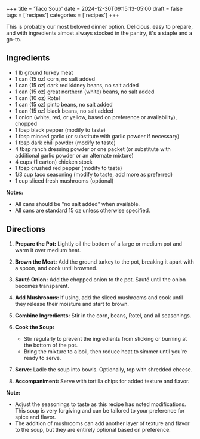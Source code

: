 +++
title = 'Taco Soup'
date = 2024-12-30T09:15:13-05:00
draft = false
tags = ['recipes']
categories = ['recipes']
+++

This is probably our most beloved dinner option. 
Delicious, easy to prepare, and with ingredients almost always stocked in the pantry, it's a staple and a go-to.

## Ingredients

- 1 lb ground turkey meat
- 1 can (15 oz) corn, no salt added
- 1 can (15 oz) dark red kidney beans, no salt added
- 1 can (15 oz) great northern (white) beans, no salt added
- 1 can (10 oz) Rotel
- 1 can (15 oz) pinto beans, no salt added
- 1 can (15 oz) black beans, no salt added
- 1 onion (white, red, or yellow, based on preference or availability), chopped
- 1 tbsp black pepper (modify to taste)
- 1 tbsp minced garlic (or substitute with garlic powder if necessary)
- 1 tbsp dark chili powder (modify to taste)
- 4 tbsp ranch dressing powder or one packet (or substitute with additional garlic powder or an alternate mixture)
- 4 cups (1 carton) chicken stock
- 1 tbsp crushed red pepper (modify to taste)
- 1/3 cup taco seasoning (modify to taste, add more as preferred)
- 1 cup sliced fresh mushrooms (optional)

**Notes:** 
- All cans should be "no salt added" when available.
- All cans are standard 15 oz unless otherwise specified.

## Directions

1. **Prepare the Pot:** Lightly oil the bottom of a large or medium pot and warm it over medium heat.

2. **Brown the Meat:** Add the ground turkey to the pot, breaking it apart with a spoon, and cook until browned.

3. **Sauté Onion:** Add the chopped onion to the pot. Sauté until the onion becomes transparent.

4. **Add Mushrooms:** If using, add the sliced mushrooms and cook until they release their moisture and start to brown.

5. **Combine Ingredients:** Stir in the corn, beans, Rotel, and all seasonings.

6. **Cook the Soup:**
   - Stir regularly to prevent the ingredients from sticking or burning at the bottom of the pot.
   - Bring the mixture to a boil, then reduce heat to simmer until you're ready to serve.

7. **Serve:** Ladle the soup into bowls. Optionally, top with shredded cheese.

8. **Accompaniment:** Serve with tortilla chips for added texture and flavor.

**Note:** 
- Adjust the seasonings to taste as this recipe has noted modifications. This soup is very forgiving and can be tailored to your preference for spice and flavor.
- The addition of mushrooms can add another layer of texture and flavor to the soup, but they are entirely optional based on preference.
